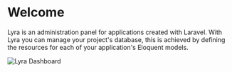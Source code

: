 # Welcome

Lyra is an administration panel for applications created with Laravel. With Lyra you can manage your project's database, this is achieved by defining the resources for each of your application's Eloquent models.

![Lyra Dashboard](/docs/assets/img/lyra_dashboard.png)
